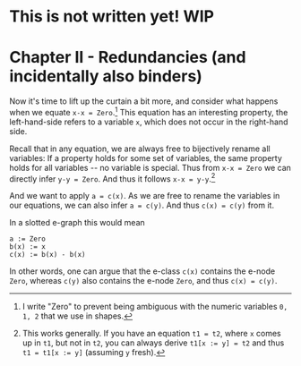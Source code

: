 # This is not written yet! WIP

# Chapter II - Redundancies (and incidentally also binders)

Now it's time to lift up the curtain a bit more, and consider what happens when we equate `x-x = Zero`.[^constant]
This equation has an interesting property, the left-hand-side refers to a variable `x`, which does not occur in the right-hand side.

Recall that in any equation, we are always free to bijectively rename all variables: If a property holds for some set of variables, the same property holds for all variables -- no variable is special.
Thus from `x-x = Zero` we can directly infer `y-y = Zero`.
And thus it follows `x-x = y-y`.[^general]

And we want to apply `a = c(x)`. As we are free to rename the variables in our equations, we can also infer `a = c(y)`.
And thus `c(x) = c(y)` from it.


In a slotted e-graph this would mean

```
a := Zero
b(x) := x
c(x) := b(x) - b(x)
```

In other words, one can argue that the e-class `c(x)` contains the e-node `Zero`, whereas `c(y)` also contains the e-node `Zero`, and thus `c(x) = c(y)`.

[^constant]: I write "Zero" to prevent being ambiguous with the numeric variables `0, 1, 2` that we use in shapes.
[^general]: This works generally. If you have an equation `t1 = t2`, where `x` comes up in `t1`, but not in `t2`, you can always derive `t1[x := y] = t2` and thus `t1 = t1[x := y]` (assuming `y` fresh).
